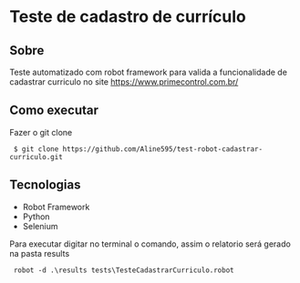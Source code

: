 # Teste de cadastro de currículo
## Sobre 
Teste automatizado com robot framework para valida a funcionalidade de cadastrar curriculo no site https://www.primecontrol.com.br/

## Como executar

Fazer o git clone 
```
 $ git clone https://github.com/Aline595/test-robot-cadastrar-curriculo.git
```

## Tecnologias
- Robot Framework
- Python
- Selenium

Para executar digitar no terminal o comando, assim o relatorio será gerado na pasta results
```
 robot -d .\results tests\TesteCadastrarCurriculo.robot
```


